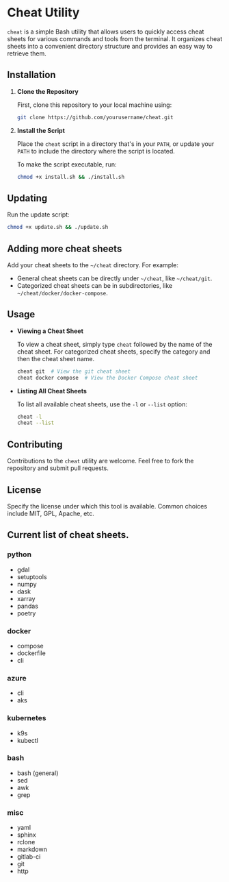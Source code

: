 # Cheat Utility

`cheat` is a simple Bash utility that allows users to quickly access cheat sheets for various commands and tools from the terminal. It organizes cheat sheets into a convenient directory structure and provides an easy way to retrieve them.

## Installation

1. **Clone the Repository**

   First, clone this repository to your local machine using:

   ```bash
   git clone https://github.com/yourusername/cheat.git
   ```

2. **Install the Script**

   Place the `cheat` script in a directory that's in your `PATH`, or update your `PATH` to include the directory where the script is located.

   To make the script executable, run:

   ```bash
   chmod +x install.sh && ./install.sh
   ```
## Updating

  Run the update script:

  ```bash
  chmod +x update.sh && ./update.sh
  ```

## Adding more cheat sheets

   Add your cheat sheets to the `~/cheat` directory. For example:

   - General cheat sheets can be directly under `~/cheat`, like `~/cheat/git`.
   - Categorized cheat sheets can be in subdirectories, like `~/cheat/docker/docker-compose`.

## Usage

- **Viewing a Cheat Sheet**

  To view a cheat sheet, simply type `cheat` followed by the name of the cheat sheet. For categorized cheat sheets, specify the category and then the cheat sheet name.

  ```bash
  cheat git  # View the git cheat sheet
  cheat docker compose  # View the Docker Compose cheat sheet
  ```

- **Listing All Cheat Sheets**

  To list all available cheat sheets, use the `-l` or `--list` option:

  ```bash
  cheat -l
  cheat --list
  ```

## Contributing

Contributions to the `cheat` utility are welcome. Feel free to fork the repository and submit pull requests.

## License

Specify the license under which this tool is available. Common choices include MIT, GPL, Apache, etc.

## Current list of cheat sheets.
### python
- gdal
- setuptools
- numpy
- dask
- xarray
- pandas
- poetry
### docker
- compose
- dockerfile
- cli
### azure
- cli
- aks
### kubernetes
- k9s
- kubectl
### bash
- bash (general)
- sed
- awk
- grep
### misc
- yaml
- sphinx
- rclone
- markdown
- gitlab-ci
- git
- http
